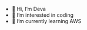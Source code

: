 - 👋 Hi, I’m Deva
- 👀 I’m interested in coding
- 🌱 I’m currently learning AWS

<!---
learningdeva/learningdeva is a ✨ special ✨ repository because its `README.md` (this file) appears on your GitHub profile.
You can click the Preview link to take a look at your changes.
--->
